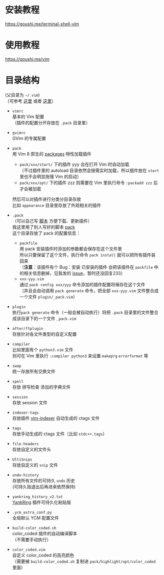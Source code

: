 # 安装教程  
  
https://goushi.me/terminal-shell-vim  
  
# 使用教程  
  
https://goushi.me/vim  
  
# 目录结构  
  
(父目录为 `~/.vim`)  
（可参考 [这里](http://learnvimscriptthehardway.stevelosh.com/chapters/42.html) 或者 [这里](http://www.panozzaj.com/blog/2011/09/09/vim-directory-structure/)）  
  
* `vimrc`  
  基本的 Vim 配置  
  （插件的配置分开存放在 `.pack` 目录里）  
  
* `gvimrc`  
  GVim 的专属配置  
  
* `pack`  
  用 Vim 8 原生的 [packages](https://shapeshed.com/vim-packages/) 特性加载插件  
  * `pack/xxx/start/` 下的插件 yyy 会在打开 Vim 时自动加载  
    （不过插件里的 autoload 目录依然会按需实时加载，所以插件放在 `start` 里也不会明显拖慢 Vim 的启动）  
  * `pack/xxx/opt/` 下的插件 zzz 则需要在 Vim 里执行命令 `:packadd zzz` 后才会被加载  
  
  然后可以对插件进行分类分目录存放  
  比如 `appearance` 目录里存放了外观相关的插件  
  
* `.pack`  
  （可以自己写 [脚本](https://gist.github.com/d9f571575827d5032a23f23ae365da37) 方便下载、更新插件）  
  我这里用了别人写好的脚本 [pack](https://github.com/maralla/pack)    
  这个目录存放了 pack 的配置信息：  
  * `packfile`  
    用 pack 安装插件时添加的参数都会保存在这个文件里  
    所以只要保留了这个文件，执行命令 `pack install` 就可以把所有插件装回来  
    （**注意**：该插件有个 Bug：安装 已安装的插件 会把该插件在 `packfile` 中的相关信息删掉，见我发的 [issue](https://github.com/maralla/pack/issues/25)，暂时还没回复233）  
  * `xxx-yyy.vim`  
    通过 `pack config xxx/yyy` 命令添加的插件配置将保存在这个文件  
    （并且会自动调用 `pack generate` 命令，把全部 `xxx-yyy.vim` 文件整合成一个文件 `plugin/_pack.vim`）  
  
  
* `plugin`  
  执行`pack generate` 命令（一般会被自动执行）将把 `.pack` 目录里的文件整合成该目录下的一个文件 `_pack.vim`  
  
* `after/ftplugin`  
  存放针对各文件类型的自定义配置  
  
* `compiler`  
  比如里面有个 `python3.vim` 文件  
  则可在 Vim 里执行 `:compiler python3` 来设置 `makeprg` `errorformat` 等  
  
* `swap`  
  统一存放所有交换文件  
  
* `spell`  
  存放 拼写检查 添加的字典文件  
  
* `session`  
  存放 session 文件  
  
* `indexer-tags`  
  存放插件 [vim-indexer](https://github.com/alvan/vim-indexer) 自动生成的 ctags 文件  
  
* `tags`  
  存放手动生成的 ctags 文件（比如 `stdc++.tags`）  
  
* `file-headers`  
  存放自定义的文件头  
  
* `UltiSnips`  
  存放自定义的 `snip` 文件  
  
* `undo-history`  
  存放所有文件的可持久 `undo` 历史  
  (可持久指退出后再进来依然保持)  
  
* `yankring_history_v2.txt`  
   [YankRing](https://github.com/vim-scripts/YankRing.vim) 插件可持久化粘贴版  
  
* `.ycm_extra_conf.py`  
  全局默认 YCM 配置文件  
  
* `build-color_coded.sh`  
  color_coded 插件的自动编译脚本  
  （不需要手动执行）  
  
* `color_coded.vim`  
  自定义 color_coded 的高亮颜色  
  （需要被 `build-color_coded.sh` 复制进 `pack/highlight/opt/color_coded` 里面）  
